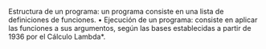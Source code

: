 Estructura de un programa: un programa consiste en una lista de definiciones de funciones. • Ejecución de un programa: consiste en aplicar las funciones a sus argumentos, según las bases establecidas a partir de 1936 por el Cálculo Lambda*.